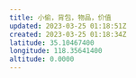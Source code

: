 ```yaml
---
title: 小偷，背包，物品，价值
updated: 2023-03-25 01:18:51Z
created: 2023-03-25 01:18:34Z
latitude: 35.10467400
longitude: 118.35641400
altitude: 0.0000
---
```


